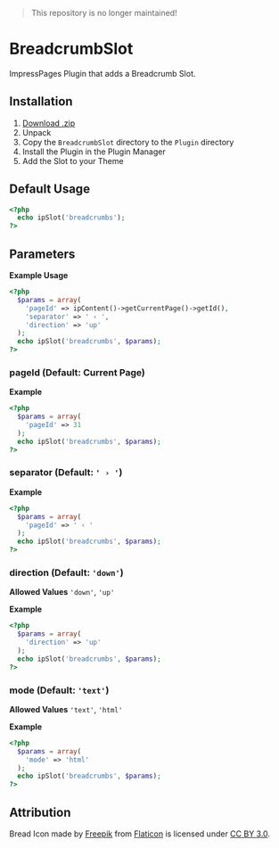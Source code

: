 > This repository is no longer maintained!

# BreadcrumbSlot
ImpressPages Plugin that adds a Breadcrumb Slot.

## Installation
1. [Download .zip](https://github.com/patrickruetter/BreadcrumbSlot/archive/master.zip)
2. Unpack
3. Copy the `BreadcrumbSlot` directory to the `Plugin` directory
4. Install the Plugin in the Plugin Manager
5. Add the Slot to your Theme

## Default Usage
```php
<?php
  echo ipSlot('breadcrumbs');
?>
```

## Parameters
__Example Usage__

```php
<?php
  $params = array(
    'pageId' => ipContent()->getCurrentPage()->getId(),
    'separator' => ' ‹ ',
    'direction' => 'up'
  );
  echo ipSlot('breadcrumbs', $params);
?>
```

### pageId (Default: Current Page)

__Example__
```php
<?php
  $params = array(
    'pageId' => 31
  );
  echo ipSlot('breadcrumbs', $params);
?>
```
### separator (Default: `' › '`)

__Example__
```php
<?php
  $params = array(
    'pageId' => ' ‹ '
  );
  echo ipSlot('breadcrumbs', $params);
?>
```
### direction (Default: `'down'`)
__Allowed Values__
`'down'`, `'up'`

__Example__
```php
<?php
  $params = array(
    'direction' => 'up'
  );
  echo ipSlot('breadcrumbs', $params);
?>
```

### mode (Default: `'text'`)
__Allowed Values__
`'text'`, `'html'`

__Example__
```php
<?php
  $params = array(
    'mode' => 'html'
  );
  echo ipSlot('breadcrumbs', $params);
?>
```

## Attribution
Bread Icon made by [Freepik](http://www.freepik.com) from [Flaticon](http://www.flaticon.com) is licensed under [CC BY 3.0](http://creativecommons.org/licenses/by/3.0/).
